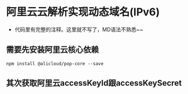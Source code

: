 # 阿里云云解析实现动态域名(IPv6)
* 代码里有完整的注释。这里就不写了，MD语法不熟悉~~


## 需要先安装阿里云核心依赖
```(javascript)
npm install @alicloud/pop-core --save
```
## 其次获取阿里云accessKeyId跟accessKeySecret
